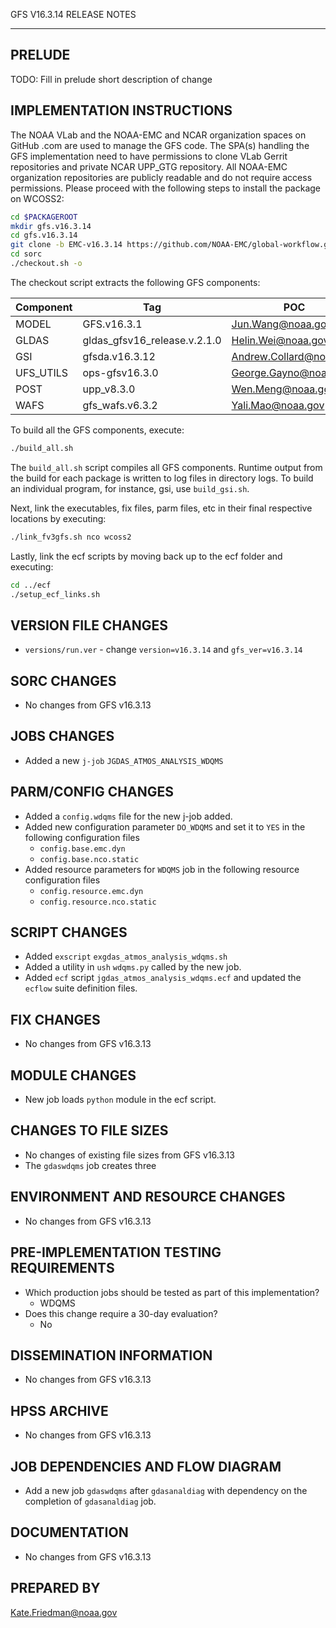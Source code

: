 GFS V16.3.14 RELEASE NOTES

-------
PRELUDE
-------

TODO: Fill in prelude short description of change

IMPLEMENTATION INSTRUCTIONS
---------------------------

The NOAA VLab and the NOAA-EMC and NCAR organization spaces on GitHub .com are used to manage the GFS code.  The SPA(s) handling the GFS implementation need to have permissions to clone VLab Gerrit repositories and private NCAR UPP_GTG repository. All NOAA-EMC organization repositories are publicly readable and do not require access permissions.  Please proceed with the following steps to install the package on WCOSS2:

```bash
cd $PACKAGEROOT
mkdir gfs.v16.3.14
cd gfs.v16.3.14
git clone -b EMC-v16.3.14 https://github.com/NOAA-EMC/global-workflow.git .
cd sorc
./checkout.sh -o
```

The checkout script extracts the following GFS components:

| Component | Tag         | POC               |
| --------- | ----------- | ----------------- |
| MODEL     | GFS.v16.3.1   | Jun.Wang@noaa.gov |
| GLDAS     | gldas_gfsv16_release.v.2.1.0 | Helin.Wei@noaa.gov |
| GSI       | gfsda.v16.3.12 | Andrew.Collard@noaa.gov |
| UFS_UTILS | ops-gfsv16.3.0 | George.Gayno@noaa.gov |
| POST      | upp_v8.3.0 | Wen.Meng@noaa.gov |
| WAFS      | gfs_wafs.v6.3.2 | Yali.Mao@noaa.gov |

To build all the GFS components, execute:
```bash
./build_all.sh
```
The `build_all.sh` script compiles all GFS components. Runtime output from the build for each package is written to log files in directory logs. To build an individual program, for instance, gsi, use `build_gsi.sh`.

Next, link the executables, fix files, parm files, etc in their final respective locations by executing:
```bash
./link_fv3gfs.sh nco wcoss2
```

Lastly, link the ecf scripts by moving back up to the ecf folder and executing:
```bash
cd ../ecf
./setup_ecf_links.sh
```
VERSION FILE CHANGES
--------------------

* `versions/run.ver` - change `version=v16.3.14` and `gfs_ver=v16.3.14`

SORC CHANGES
------------

* No changes from GFS v16.3.13

JOBS CHANGES
------------

* Added a new `j-job` `JGDAS_ATMOS_ANALYSIS_WDQMS`

PARM/CONFIG CHANGES
-------------------

* Added a `config.wdqms` file for the new j-job added.
* Added new configuration parameter `DO_WDQMS` and set it to `YES` in the following configuration files
  - `config.base.emc.dyn`
  - `config.base.nco.static`
* Added resource parameters for `WDQMS` job in the following resource configuration files
  - `config.resource.emc.dyn`
  - `config.resource.nco.static`

SCRIPT CHANGES
--------------

* Added `exscript` `exgdas_atmos_analysis_wdqms.sh`
* Added a utility in `ush` `wdqms.py` called by the new job.
* Added `ecf` script `jgdas_atmos_analysis_wdqms.ecf` and updated the `ecflow` suite definition files.

FIX CHANGES
-----------

* No changes from GFS v16.3.13

MODULE CHANGES
--------------

* New job loads `python` module in the ecf script.

CHANGES TO FILE SIZES
---------------------

* No changes of existing file sizes from GFS v16.3.13
* The `gdaswdqms` job creates three 

ENVIRONMENT AND RESOURCE CHANGES
--------------------------------

* No changes from GFS v16.3.13

PRE-IMPLEMENTATION TESTING REQUIREMENTS
---------------------------------------

* Which production jobs should be tested as part of this implementation?
  * WDQMS
* Does this change require a 30-day evaluation?
  * No

DISSEMINATION INFORMATION
-------------------------

* No changes from GFS v16.3.13

HPSS ARCHIVE
------------

* No changes from GFS v16.3.13

JOB DEPENDENCIES AND FLOW DIAGRAM
---------------------------------

* Add a new job `gdaswdqms` after `gdasanaldiag` with dependency on the completion of `gdasanaldiag` job.

DOCUMENTATION
-------------

* No changes from GFS v16.3.13

PREPARED BY
-----------
Kate.Friedman@noaa.gov
